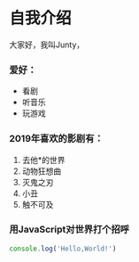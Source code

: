 # 自我介绍

大家好，我叫Junty，

### 爱好：

- 看剧
- 听音乐
- 玩游戏

### 2019年喜欢的影剧有：

1. 去他*的世界
2. 动物狂想曲
3. 灭鬼之刃
4. 小丑
5. 触不可及

### 用JavaScript对世界打个招呼

```javascript
console.log('Hello,World!')
```
